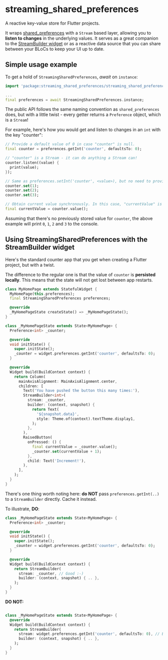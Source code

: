 # streaming_shared_preferences

A reactive key-value store for Flutter projects.

It wraps [shared_preferences](https://pub.dartlang.org/packages/shared_preferences) with a `Stream` based layer, allowing you to **listen to changes** in the underlying values. It serves as a great companion to the [StreamBuilder widget](https://docs.flutter.io/flutter/widgets/StreamBuilder-class.html) or as a reactive data source that you can share between your BLoCs to keep your UI up to date.

## Simple usage example

To get a hold of `StreamingSharedPreferences`, _await_ on `instance`:

```dart
import 'package:streaming_shared_preferences/streaming_shared_preferences.dart';

...
final preferences = await StreamingSharedPreferences.instance;
```

The public API follows the same naming convention as `shared_preferences` does, but with a little
twist - every getter returns a `Preference` object, which is a `Stream`!

For example, here's how you would get and listen to changes in an `int` with the key "counter":

```dart
// Provide a default value of 0 in case "counter" is null.
final counter = preferences.getInt('counter', defaultsTo: 0);

// "counter" is a Stream - it can do anything a Stream can!
counter.listen((value) {
  print(value);
});

// Same as preferences.setInt('counter', <value>), but no need to provide a key here.
counter.set(1);
counter.set(2);
counter.set(3);

// Obtain current value synchronously. In this case, "currentValue" is now 3.
final currentValue = counter.value();
```

Assuming that there's no previously stored value for `counter`, the above example will print `0`,
`1`, `2` and `3` to the console.

## Using StreamingSharedPreferences with the StreamBuilder widget

Here's the standard counter app that you get when creating a Flutter project, but with a twist.

The difference to the regular one is that the value of `counter` is **persisted locally**.
This means that the state will not get lost between app restarts.

```dart
class MyHomePage extends StatefulWidget {
  MyHomePage(this.preferences);
  final StreamingSharedPreferences preferences;

  @override
  _MyHomePageState createState() => _MyHomePageState();
}

class _MyHomePageState extends State<MyHomePage> {
  Preference<int> _counter;

  @override
  void initState() {
    super.initState();
    _counter = widget.preferences.getInt('counter', defaultsTo: 0);
  }

  @override
  Widget build(BuildContext context) {
    return Column(
      mainAxisAlignment: MainAxisAlignment.center,
      children: [
        Text('You have pushed the button this many times:'),
        StreamBuilder<int>(
          stream: _counter,
          builder: (context, snapshot) {
            return Text(
              '${snapshot.data}',
              style: Theme.of(context).textTheme.display1,
            );
          },
        ),
        RaisedButton(
          onPressed: () {
            final currentValue = _counter.value();
            _counter.set(currentValue + 1);
          },
          child: Text('Increment!'),
        ),
      ],
    );
  }
}

```

There's one thing worth noting here: **do NOT** pass `preferences.getInt(..)` to a `StreamBuilder`
directly. Cache it instead.

To illustrate, **DO**:

```dart
class _MyHomePageState extends State<MyHomePage> {
  Preference<int> _counter;

  @override
  void initState() {
    super.initState();
    _counter = widget.preferences.getInt('counter', defaultsTo: 0);
  }

  @override
  Widget build(BuildContext context) {
    return StreamBuilder(
      stream: _counter, // Good :-)
      builder: (context, snapshot) { .. },
    );
  }
}
```

**DO NOT:**

```dart

class _MyHomePageState extends State<MyHomePage> {
  @override
  Widget build(BuildContext context) {
    return StreamBuilder(
      stream: widget.preferences.getInt('counter', defaultsTo: 0), // BAD! >:-(
      builder: (context, snapshot) { .. },
    );
  }
}
```
